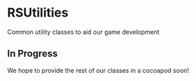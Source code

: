 # RSUtilities
Common utility classes to aid our game development

## In Progress
We hope to provide the rest of our classes in a cocoapod soon!
